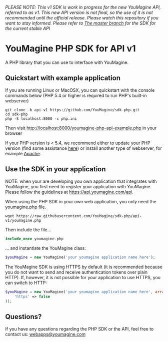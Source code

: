 *PLEASE NOTE: This v1 SDK is work in progress for the new YouMagine API, referred
to as v1. This new API version is not final, so the use of it is not recommended
until the official release. Please watch this repository if you want to stay
informed. Please refer to
[The master branch](https://github.com/YouMagine/sdk-php) for the SDK for the
current stable API*

# YouMagine PHP SDK for API v1

A PHP library that you can use to interface with YouMagine.

## Quickstart with example application

If you are running Linux or MacOSX, you can quickstart with the console commands
below (PHP 5.4 or higher is required to run PHP's built-in webserver)


```
git clone -b api-v1 https://github.com/YouMagine/sdk-php.git
cd sdk-php
php -S localhost:8000 -c php.ini
```

Then visit [http://localhost:8000/youmagine-php-api-example.php](http://localhost:8000/youmagine-php-api-example.php) in your browser

If your PHP version is < 5.4, we recommend either to update your PHP version
(find some assistance [here](http://php.net/manual/en/install.php)) or install
another type of webserver, for example
[Apache](https://www.apachefriends.org/index.html).

## Use the SDK in your application

NOTE: when your are developing you own application that
integrates with YouMagine, you first need to register your application with
YouMagine. Please follow the guidelines at https://api.youmagine.com/api.

When using the PHP SDK in your own web application, you only need the
youmagine.php file.

```
wget https://raw.githubusercontent.com/YouMagine/sdk-php/api-v1/youmagine.php
```

Then include the file...

``` php
include_once youmagine.php
```

... and instantiate the YouMagine class:

```php
$youMagine = new YouMagine('your youmagine application name here');
```

The YouMagine SDK is using HTTPS by default (it is recommended because you do
not want to send and receive authentication tokens over plain HTTP). If,
however, it is not possible for your application to use HTTPS, you can switch to
HTTP:

```php
$youMagine = new YouMagine('your youmagine application name here', array(
    'https' => false
));
```

## Questions?

If you have any questions regarding the PHP SDK or the API, feel free to contact
us: webapps@youmagine.com
